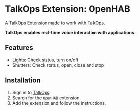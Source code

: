 # TalkOps Extension: OpenHAB

A TalkOps Extension made to work with [TalkOps](https://talkops.app).

**TalkOps enables real-time voice interaction with applications.**

## Features

* Lights: Check status, turn on/off
* Shutters: Check status, open, close and stop

## Installation

1. Sign in to [TalkOps](https://talkops.app).
2. Search for the `OpenHAB` extension.
3. Add the extension and follow the instructions.
